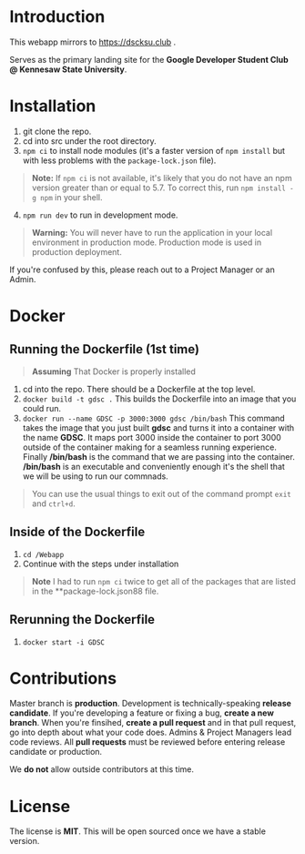 # Introduction
This webapp mirrors to https://dscksu.club .

Serves as the primary landing site for the **Google Developer Student Club @ Kennesaw State University**. 

# Installation

1. git clone the repo.
2. cd into src under the root directory.
3. ``npm ci`` to install node modules (it's a faster version of ``npm install`` but with less problems with the ``package-lock.json`` file). 
> **Note:** If ``npm ci`` is not available, it's likely that you do not have an npm version greater than or equal to 5.7. To correct this, run ``npm install -g npm`` in your shell.
4. ``npm run dev`` to run in development mode.
> **Warning:** You will never have to run the application in your local environment in production mode. Production mode is used in production deployment.

If you're confused by this, please reach out to a Project Manager or an Admin.

# Docker

## Running the Dockerfile (1st time)
> **Assuming** That Docker is properly installed
1. cd into the repo. There should be a Dockerfile at the top level.
2. ``docker build -t gdsc .`` This builds the Dockerfile into an image that you could run.
3. ``docker run --name GDSC -p 3000:3000 gdsc /bin/bash`` This command takes the image that you just built **gdsc** and turns it into a container with the name **GDSC**. It maps port 3000 inside the container to port 3000 outside of the container making for a seamless running experience. Finally **/bin/bash** is the command that we are passing into the container. **/bin/bash** is an executable and conveniently enough it's the shell that we will be using to run our commnads.
> You can use the usual things to exit out of the command prompt ``exit`` and `ctrl+d`.

## Inside of the Dockerfile

1. ``cd /Webapp`` 
2. Continue with the steps under installation 
> **Note** I had to run ``npm ci`` twice to get all of the packages that are listed in the **package-lock.json88 file.

## Rerunning the Dockerfile

1. ``docker start -i GDSC``

# Contributions

Master branch is **production**. Development is technically-speaking **release candidate**. If you're developing a feature or fixing a bug, **create a new branch**. When you're finsihed, **create a pull request** and in that pull request, go into depth about what your code does. Admins & Project Managers lead code reviews. All **pull requests** must be reviewed before entering release candidate or production. 

We **do not** allow outside contributors at this time.

# License

The license is **MIT**. This will be open sourced once we have a stable version. 